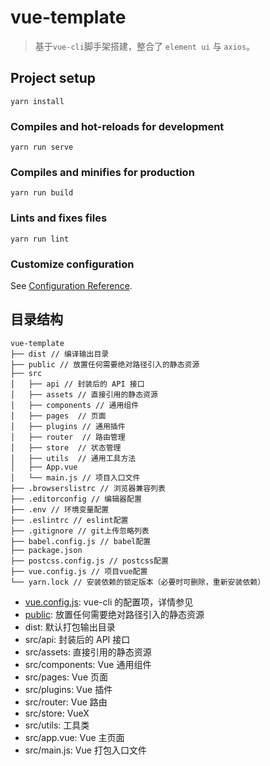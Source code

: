 # vue-template

> 基于`vue-cli`脚手架搭建，整合了 `element ui` 与 `axios`。

## Project setup

```
yarn install
```

### Compiles and hot-reloads for development

```
yarn run serve
```

### Compiles and minifies for production

```
yarn run build
```

### Lints and fixes files

```
yarn run lint
```

### Customize configuration

See [Configuration Reference](https://cli.vuejs.org/config/).

## 目录结构

```
vue-template
├── dist // 编译输出目录
├── public // 放置任何需要绝对路径引入的静态资源
├── src
│   ├── api // 封装后的 API 接口
│   ├── assets // 直接引用的静态资源
│   ├── components // 通用组件
│   ├── pages  // 页面
│   ├── plugins // 通用插件
│   ├── router  // 路由管理
│   ├── store  // 状态管理
│   ├── utils  // 通用工具方法
│   ├── App.vue
│   └── main.js // 项目入口文件
├── .browserslistrc // 浏览器兼容列表
├── .editorconfig // 编辑器配置
├── .env // 环境变量配置
├── .eslintrc // eslint配置
├── .gitignore // git上传忽略列表
├── babel.config.js // babel配置
├── package.json
├── postcss.config.js // postcss配置
├── vue.config.js // 项目vue配置
└── yarn.lock // 安装依赖的锁定版本（必要时可删除，重新安装依赖）
```

- [vue.config.js](https://cli.vuejs.org/config/#vue-config-js): vue-cli 的配置项，详情参见
- [public](https://cli.vuejs.org/guide/html-and-static-assets.html#the-public-folder): 放置任何需要绝对路径引入的静态资源
- dist: 默认打包输出目录
- src/api: 封装后的 API 接口
- src/assets: 直接引用的静态资源
- src/components: Vue 通用组件
- src/pages: Vue 页面
- src/plugins: Vue 插件
- src/router: Vue 路由
- src/store: VueX
- src/utils: 工具类
- src/app.vue: Vue 主页面
- src/main.js: Vue 打包入口文件
